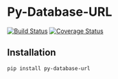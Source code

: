 # Py-Database-URL

[![Build Status](https://travis-ci.org/jairojair/py-database-url.svg?branch=master)](https://travis-ci.org/jairojair/py-database-url)
[![Coverage Status](https://coveralls.io/repos/github/jairojair/py-database-url/badge.svg?branch=master)](https://coveralls.io/github/jairojair/py-database-url?branch=master)

## Installation
	
	pip install py-database-url
